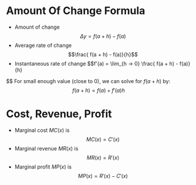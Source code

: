 

# Amount Of Change Formula

- Amount of change $$\Delta y = f(a + h) - f(a)$$
- Average rate of change $$\frac{ f(a + h) - f(a)}{h}$$
- Instantaneous rate of change $$f'(a) = \lim_{h → 0} \frac{ f(a + h) - f(a)}{h}

$$
For small enough value (close to 0), we can solve for $f(a + h)$ by:
$$f(a +h ) = f(a) + f'(a)h$$

# Cost, Revenue, Profit

- Marginal cost $MC(x)$ is 
	$$MC(x) = C'(x)$$
- Marginal revenue $MR(x)$ is $$MR(x)= R'(x)$$
- Marginal profit $MP(x)$ is $$MP(x) = R'(x) - C'(x)$$